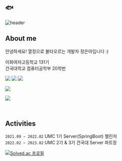 ## 🐟

![header](https://capsule-render.vercel.app/api?type=waving&color=0:FFFFFF,100:674b61&height=170&section=header)

## About me

안녕하세요! 열정으로 불타오르는 개발자 정은아입니다 :)

이화여자고등학교 131기  
건국대학교 컴퓨터공학부 20학번

<a href = "mailto:christinejung10@daum.net="><img src ="https://img.shields.io/badge/Email-black?style=flat&logo=Mail.Ru&logoColor=white"></a>
<a href = "https://eunajung01.tistory.com/"><img src ="https://img.shields.io/badge/Blog-black?style=flat&logo=Tistory&logoColor=white"></a>
<a href = "https://instagram.com/c.euna.j?igshid=ZDdkNTZiNTM="><img src ="https://img.shields.io/badge/Instagram-black?style=flat&logo=Instagram&logoColor=white"></a>

<p>
  <a href="https://github.com/eunaJung01">
      <img align="center" src="https://github-readme-stats.vercel.app/api?username=eunaJung01&hide=false&hide_title=true&show_icons=false&include_all_commits=true&theme=nord" />
  </a>
</p>

<a href="https://hits.seeyoufarm.com"><img src="https://hits.seeyoufarm.com/api/count/incr/badge.svg?url=https%3A%2F%2Fgithub.com%2FeunaJung01&count_bg=%23674B61&title_bg=%23332A2A&icon=&icon_color=%23E7E7E7&title=hits&edge_flat=false"/></a>

<br/>

## Activities

`2021.09 ~ 2022.02` UMC 1기 Server(SpringBoot) 챌린저  
`2022.02 ~ 2023.02` UMC 2기 & 3기 건국대 Server 파트장

[![Solved.ac 프로필](http://mazassumnida.wtf/api/v2/generate_badge?boj=christinejung10)](https://solved.ac/christinejung10)
